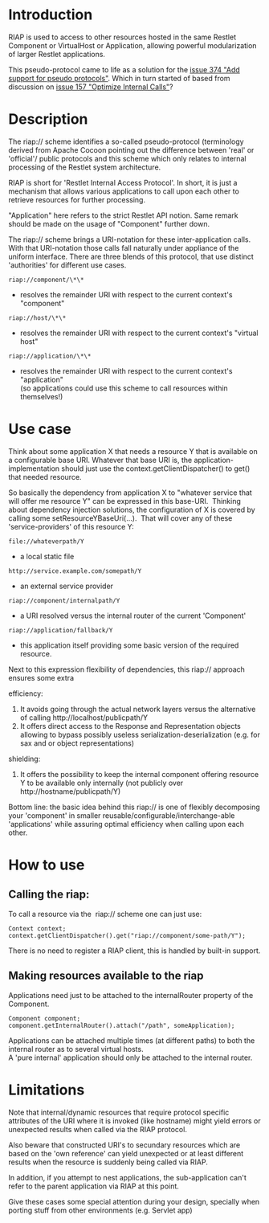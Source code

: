 # Introduction

RIAP is used to access to other resources hosted in the same Restlet
Component or VirtualHost or Application, allowing powerful
modularization of larger Restlet applications.

This pseudo-protocol came to life as a solution for the [issue 374 "Add
support for pseudo
protocols"](http://restlet.tigris.org/issues/show_bug.cgi?id=374).
Which in turn started of based from discussion on [issue 157 "Optimize
Internal
Calls"](http://restlet.tigris.org/issues/show_bug.cgi?id=157)?

# Description

The riap:// scheme identifies a so-called pseudo-protocol (terminology
derived from Apache Cocoon pointing out the difference between 'real' or
'official'/ public protocols and this scheme which only relates to
internal processing of the Restlet system architecture.

RIAP is short for 'Restlet Internal Access Protocol'. In short, it is
just a mechanism that allows various applications to call upon each
other to retrieve resources for further processing.

"Application" here refers to the strict Restlet API notion. Same remark
should be made on the usage of "Component" further down.

The riap:// scheme brings a URI-notation for these inter-application
calls. With that URI-notation those calls fall naturally under appliance
of the uniform interface. There are three blends of this protocol, that
use distinct 'authorities' for different use cases.

`riap://component/\*\*`

-   resolves the remainder URI with respect to the current context's
    "component"

`riap://host/\*\*`

-   resolves the remainder URI with respect to the current context's
    "virtual host"

`riap://application/\*\*`

-   resolves the remainder URI with respect to the current context's
    "application" \
     (so applications could use this scheme to call resources within
    themselves!)

# Use case

Think about some application X that needs a resource Y that is available
on a configurable base URI. Whatever that base URI is, the
application-implementation should just use the
context.getClientDispatcher() to get() that needed resource.

So basically the dependency from application X to "whatever service that
will offer me resource Y" can be expressed in this base-URI.  Thinking
about dependency injection solutions, the configuration of X is covered
by calling some setResourceYBaseUri(...).  That will cover any of these
'service-providers' of this resource Y:

`file://whateverpath/Y`

-   a local static file

`http://service.example.com/somepath/Y`

-   an external service provider

`riap://component/internalpath/Y`

-   a URI resolved versus the internal router of the current 'Component'

`riap://application/fallback/Y`

-   this application itself providing some basic version of the required
    resource.

Next to this expression flexibility of dependencies, this riap://
approach ensures some extra

efficiency:

1.  It avoids going through the actual network layers versus the
    alternative of calling http://localhost/publicpath/Y
2.  It offers direct access to the Response and Representation objects
    allowing to bypass possibly useless serialization-deserialization
    (e.g. for sax and or object representations)

shielding:

1.  It offers the possibility to keep the internal component offering
    resource Y to be available only internally (not publicly over
    http://hostname/publicpath/Y)

Bottom line: the basic idea behind this riap:// is one of flexibly
decomposing your 'component' in smaller
reusable/configurable/interchange-able 'applications' while assuring
optimal efficiency when calling upon each other.

# How to use

## Calling the riap:

To call a resource via the  riap:// scheme one can just use:

<pre class="language-java"><code class="language-java">Context context;
context.getClientDispatcher().get("riap://component/some-path/Y");
</code></pre>

There is no need to register a RIAP client, this is handled by built-in
support.

## Making resources available to the riap

Applications need just to be attached to the internalRouter property of
the Component.

<pre class="language-java"><code class="language-java">Component component;
component.getInternalRouter().attach("/path", someApplication);
</code></pre>

Applications can be attached multiple times (at different paths) to both
the internal router as to several virtual hosts.\
 A 'pure internal' application should only be attached to the internal
router.

# Limitations

Note that internal/dynamic resources that require protocol specific
attributes of the URI where it is invoked (like hostname) might yield
errors or unexpected results when called via the RIAP protocol.

Also beware that constructed URI's to secundary resources which are
based on the 'own reference' can yield unexpected or at least different
results when the resource is suddenly being called via RIAP.

In addition, if you attempt to nest applications, the sub-application
can't refer to the parent application via RIAP at this point.

Give these cases some special attention during your design, specially
when porting stuff from other environments (e.g. Servlet app)
